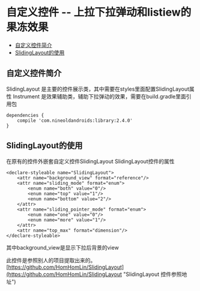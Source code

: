# 自定义控件 -- 上拉下拉弹动和listiew的果冻效果

* [自定义控件简介](#自定义控件简介)
* [SlidingLayout的使用](#slidinglayout的使用)


## 自定义控件简介

SlidingLayout  是主要的控件展示类，其中需要在styles里面配置SlidingLayout属性
Instrument   是效果辅助类，辅助下拉弹动的效果，需要在build.gradle里面引用包
```
dependencies {
    compile 'com.nineoldandroids:library:2.4.0'
}
```

## SlidingLayout的使用

在原有的控件外嵌套自定义控件SlidingLayout
SlidingLayout控件的属性
```
<declare-styleable name="SlidingLayout">
    <attr name="background_view" format="reference"/>
    <attr name="sliding_mode" format="enum">
        <enum name="both" value="0"/>
        <enum name="top" value="1"/>
        <enum name="bottom" value="2"/>
    </attr>
    <attr name="sliding_pointer_mode" format="enum">
        <enum name="one" value="0"/>
        <enum name="more" value="1"/>
    </attr>
    <attr name="top_max" format="dimension"/>
</declare-styleable>
```
其中background_view是显示下拉后背景的view


此控件是参照别人的项目提取出来的。
[https://github.com/HomHomLin/SlidingLayout](https://github.com/HomHomLin/SlidingLayout "SlidingLayout 控件参照地址")

